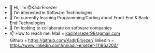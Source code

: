 - 👋 Hi, I’m @KadirErsezer
- 👀 I’m interested in Software Technologies 
- 🌱 I’m currently learning Programming/Coding about Front-End & Back-End Technologies 
- 💞️ I’m looking to collaborate on software companies 
- 📫 How to reach me: 
Mail =  kadirersezer98@gmail.com
  <br>
Github = https://github.com/KadirErsezer/
linkedln = https://www.linkedin.com/in/kadir-ersezer-11196a200/

<!---
KadirErsezer/KadirErsezer is a ✨ special ✨ repository because its `README.md` (this file) appears on your GitHub profile.
You can click the Preview link to take a look at your changes.
--->
